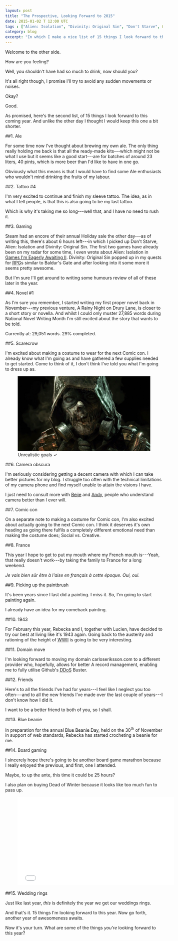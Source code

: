 ```yaml
---
layout: post
title: "The Prospective, Looking Forward to 2015"
date: 2015-01-02 T 12:00 UTC
tags : ["Alien: Isolation", "Divinity: Original Sin", "Don't Starve", Gaming, "Batman: Arkham Knight", Board Gaming, Web Standards, Marathon, NaNoWriMo, Year Plans, Tattoo, Video, World War II, Painting, Writing, France, Cosplay, Comic Con]
category: blog
excerpt: "In which I make a nice list of 15 things I look forward to this coming year."
---
```

Welcome to the other side.

How are you feeling?

Well, you shouldn't have had so much to drink, now should you?

It's all right though, I promise I'll try to avoid any sudden movements or noises.

Okay?

Good.

As promised, here's the second list, of 15 things I look forward to this coming year. And unlike the other day I thought I would keep this one a bit shorter.

##1. Ale

For some time now I've thought about brewing my own ale. The only thing really holding me back is that all the ready-made kits---which might not be what I use but it seems like a good start---are for batches of around 23 liters, 40 pints, which is more beer than I'd like to have in one go.

Obviously what this means is that I would have to find some Ale enthusiasts who wouldn't mind drinking the fruits of my labour.

##2. Tattoo \#4

I'm very excited to continue and finish my sleeve tattoo. The idea, as in what I tell people, is that this is also going to be my last tattoo.

Which is why it's taking me so long---well that, and I have no need to rush it.

##3. Gaming

Steam had an encore of their annual Holiday sale the other day---as of writing this, there's about 6 hours left---in which I picked up Don't Starve, Alien: Isolation and Divinity: Original Sin. The first two games have already been on my radar for some time, I even wrote about Alien: Isolation in [Games I'm Eagerly Awaiting II][games]. Divinity: Original Sin popped up in my quests for <abbr title="role-playing game">RPG</abbr>s similar to Baldur's Gate and after looking into it some more it seems pretty awesome.

But I'm sure I'll get around to writing some humours review of all of these later in the year.

##4. Novel \#1

As I'm sure you remember, I started writing my first proper novel back in November---my previous venture, A Rainy Night on Drury Lane, is closer to a short story or novella. And whilst I could only muster 27,885 words during National Novel Writing Month I'm still excited about the story that wants to be told.

Currently at: 29,051 words. 29% completed.

##5. Scarecrow

I'm excited about making a costume to wear for the next Comic con. I already know what I'm going as and have gathered a few supplies needed to get started. Come to think of it, I don't think I've told you what I'm going to dress up as.

<figure>
	<img src="/assets/posts/2015/january/the-prospective-looking-forward-to-2015/batman-arkham-knight-scarecrow.jpg" alt="Preview of Scarecrow from the upcoming Batman: Arkham Knight game">
	<figcaption>Unrealistic goals ✓</figcaption>
</figure>

##6. Camera obscura

I'm seriously considering getting a decent camera with which I can take better pictures for my blog. I struggle too often with the technical limitations of my camera phone and find myself unable to attain the visions I have.

I just need to consult more with [Beije][beije] and [Andy][andy], people who understand camera better than I ever will.

##7. Comic con

On a separate note to making a costume for Comic con, I'm also excited about actually going to the next Comic con. I think it deserves it's own heading as going there fulfils a completely different emotional need than making the costume does; Social vs. Creative.

##8. France

This year I hope to get to put my mouth where my French mouth is---Yeah, that really doesn't work---by taking the family to France for a long weekend.

<i lang="fr">Je vais bien sûr être à l'aise en français à cette époque. Oui, oui.</i>

##9. Picking up the paintbrush

It's been years since I last did a painting. I miss it. So, I'm going to start painting again.

I already have an idea for my comeback painting.

##10. 1943

For February this year, Rebecka and I, together with Lucien, have decided to try our best at living like it's 1943 again. Going back to the austerity and rationing of the height of <abbr title="World War II">WWII</abbr> is going to be very interesting.

##11. Domain move

I'm looking forward to moving my domain carloseriksson.com to a different provider who, hopefully, allows for better A record management, enabling me to fully utilise Github's <abbr title=" distributed denial-of-service">DDoS</abbr> Buster.

##12. Friends

Here's to all the friends I've had for years---I feel like I neglect you too often---and to all the new friends I've made over the last couple of years---I don't know how I did it.

I want to be a better friend to both of you, so I shall.

##13. Blue beanie

In preparation for the annual [Blue Beanie Day][beanie], held on the 30<sup>th</sup> of November in support of web standards, Rebecka has started crocheting a beanie for me.

##14. Board gaming

I sincerely hope there's going to be another board game marathon because I really enjoyed the previous, and first, one I attended.

Maybe, to up the ante, this time it could be 25 hours?

I also plan on buying Dead of Winter because it looks like too much fun to pass up.

<figure class="media-video">
	<iframe src="//player.vimeo.com/video/105978134" width="500" height="281" frameborder="0" webkitallowfullscreen mozallowfullscreen allowfullscreen></iframe>
</figure>

##15. Wedding rings

Just like last year, *this* is definitely the year we get our weddings rings.

And that's it. 15 things I'm looking forward to this year. Now go forth, another year of awesomeness awaits.

Now it's your turn. What are some of the things *you're* looking forward to this year?

[games]: /blog/games-im-eagerly-awating-ii/
[beanie]: http://bluebeanieday.tumblr.com/
[andy]: https://twitter.com/andyjh07
[beije]: https://twitter.com/benjhorn